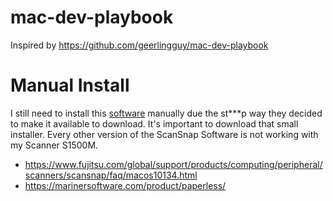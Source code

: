 # mac-dev-playbook

Inspired by https://github.com/geerlingguy/mac-dev-playbook

# Manual Install
I still need to install this [software](https://scansnap.fujitsu.com/global/dl/setup/m-inst2-v7.html) manually due the st***p way they decided to make it available to download. It's important to download that small installer. Every other version of the ScanSnap Software is not working with my Scanner S1500M.

* https://www.fujitsu.com/global/support/products/computing/peripheral/scanners/scansnap/faq/macos10134.html
* https://marinersoftware.com/product/paperless/
